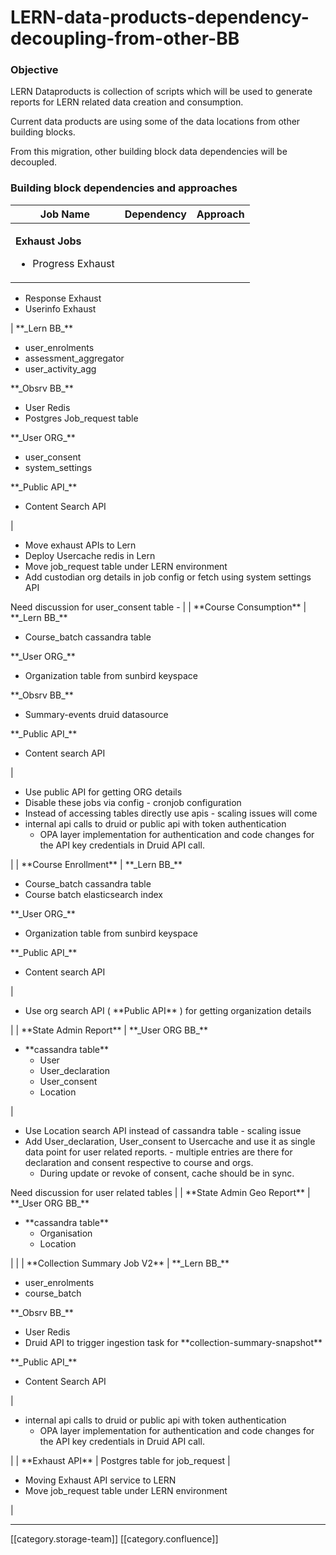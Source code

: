 # LERN-data-products-dependency-decoupling-from-other-BB

### &#x20;Objective

LERN Dataproducts is collection of scripts which will be used to generate reports for LERN related data creation and consumption.

Current data products are using some of the data locations from other building blocks.

From this migration, other building block data dependencies will be decoupled.

### Building block dependencies and approaches

| **Job Name**                                                           | **Dependency** | **Approach** |
| ---------------------------------------------------------------------- | -------------- | ------------ |
| <p><strong>Exhaust Jobs</strong></p><ul><li>Progress Exhaust</li></ul> |                |              |

* Response Exhaust
* Userinfo Exhaust

\| \*\*\_Lern BB\_\*\*

* user\_enrolments&#x20;
* assessment\_aggregator
* user\_activity\_agg

\*\*\_Obsrv BB\_\*\*

* User Redis
* Postgres Job\_request table

\*\*\_User ORG\_\*\*

* user\_consent
* system\_settings

\*\*\_Public API\_\*\*

* Content Search API

|

* Move exhaust APIs to Lern
* Deploy Usercache redis in Lern
* Move job\_request table under LERN environment
* Add custodian org details in job config or fetch using system settings API

Need discussion for user\_consent table - | | \*\*Course Consumption\*\* | \*\*\_Lern BB\_\*\*

* Course\_batch cassandra table&#x20;

\*\*\_User ORG\_\*\*

* Organization table from sunbird keyspace

\*\*\_Obsrv BB\_\*\*

* Summary-events druid datasource

\*\*\_Public API\_\*\*

* Content search API

|

* Use public API for getting ORG details
* Disable these jobs via config - cronjob configuration
* Instead of accessing tables directly use apis - scaling issues will come
* internal api calls to druid or public api with token authentication
  * OPA layer implementation for authentication and code changes for the API key credentials in Druid API call.

\| | \*\*Course Enrollment\*\* | \*\*\_Lern BB\_\*\*

* Course\_batch cassandra table
* Course batch elasticsearch index

\*\*\_User ORG\_\*\*

* Organization table from sunbird keyspace

\*\*\_Public API\_\*\*

* Content search API

|

* Use org search API ( \*\*Public API\*\* ) for getting organization details

\| | \*\*State Admin Report\*\* | \*\*\_User ORG BB\_\*\*

* \*\*cassandra table\*\*
  * User
  * User\_declaration
  * User\_consent
  * Location

|

* Use Location search API instead of cassandra table - scaling issue
* Add User\_declaration, User\_consent to Usercache and use it as single data point for user related reports. - multiple entries are there for declaration and consent respective to course and orgs.
  * During update or revoke of consent, cache should be in sync.

Need discussion for user related tables | | \*\*State Admin Geo Report\*\* | \*\*\_User ORG BB\_\*\*

* \*\*cassandra table\*\*
  * Organisation&#x20;
  * Location

\| | | \*\*Collection Summary Job V2\*\* | \*\*\_Lern BB\_\*\*

* user\_enrolments&#x20;
* course\_batch

\*\*\_Obsrv BB\_\*\*

* User Redis
* Druid API to trigger ingestion task for \*\*collection-summary-snapshot\*\*

\*\*\_Public API\_\*\*

* Content Search API

|

* internal api calls to druid or public api with token authentication
  * OPA layer implementation for authentication and code changes for the API key credentials in Druid API call.

\| | \*\*Exhaust API\*\* | Postgres table for job\_request |

* Moving Exhaust API service to LERN
* Move job\_request table under LERN environment

|

***

\[\[category.storage-team]] \[\[category.confluence]]
